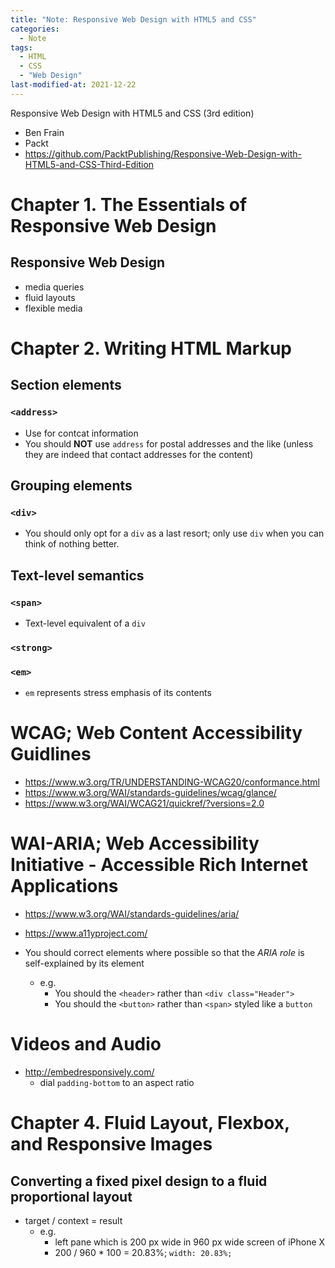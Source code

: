 ```yaml
---
title: "Note: Responsive Web Design with HTML5 and CSS"
categories:
  - Note
tags:
  - HTML
  - CSS
  - "Web Design"
last-modified-at: 2021-12-22
---
```


Responsive Web Design with HTML5 and CSS (3rd edition)
- Ben Frain
- Packt
- https://github.com/PacktPublishing/Responsive-Web-Design-with-HTML5-and-CSS-Third-Edition

# Chapter 1. The Essentials of Responsive Web Design

## Responsive Web Design

- media queries
- fluid layouts
- flexible media

# Chapter 2. Writing HTML Markup

## Section elements

### `<address>`

- Use for contcat information
- You should **NOT** use `address` for postal addresses and the like (unless they are indeed that contact addresses for the content)


## Grouping elements

### `<div>`

- You should only opt for a `div` as a last resort; only use `div` when you can think of nothing better.  


## Text-level semantics


### `<span>`

- Text-level equivalent of a `div`

### `<strong>`

### `<em>`

- `em` represents stress emphasis of its contents


# WCAG; Web Content Accessibility Guidlines

- https://www.w3.org/TR/UNDERSTANDING-WCAG20/conformance.html
- https://www.w3.org/WAI/standards-guidelines/wcag/glance/  
- https://www.w3.org/WAI/WCAG21/quickref/?versions=2.0

# WAI-ARIA; Web Accessibility Initiative - Accessible Rich Internet Applications

- https://www.w3.org/WAI/standards-guidelines/aria/
- https://www.a11yproject.com/

- You should correct elements where possible so that the *ARIA role* is self-explained by its element
  - e.g.
    - You should the `<header>` rather than `<div class="Header">`
    - You should the `<button>` rather than `<span>` styled like a `button`

# Videos and Audio

- http://embedresponsively.com/
  - dial `padding-bottom` to an aspect ratio


# Chapter 4. Fluid Layout, Flexbox, and Responsive Images

## Converting a fixed pixel design to a fluid proportional layout

- target / context = result
  - e.g.
    - left pane which is 200 px wide in 960 px wide screen of iPhone X
    - 200 / 960 * 100 = 20.83%; `width: 20.83%;`
